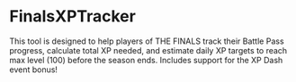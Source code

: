 # FinalsXPTracker
This tool is designed to help players of THE FINALS track their Battle Pass progress, calculate total XP needed, and estimate daily XP targets to reach max level (100) before the season ends.
Includes support for the XP Dash event bonus!
